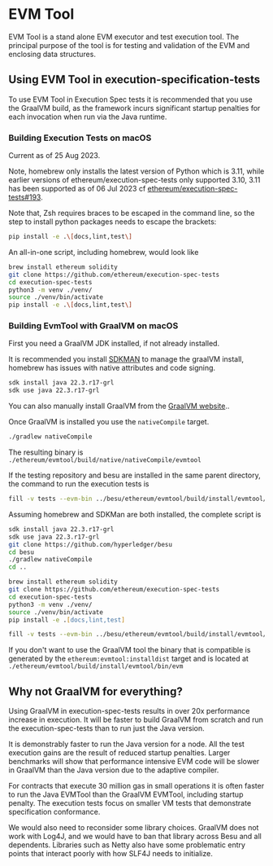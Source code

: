 EVM Tool
========

EVM Tool is a stand alone EVM executor and test execution tool. The
principal purpose of the tool is for testing and validation of the EVM
and enclosing data structures.

Using EVM Tool in execution-specification-tests
-----------------------------------------------

To use EVM Tool in Execution Spec tests it is recommended that you use
the GraalVM build, as the framework incurs significant startup penalties
for each invocation when run via the Java runtime.

### Building Execution Tests on macOS

Current as of 25 Aug 2023.

Note, homebrew only installs the latest version of Python which is 3.11,
while earlier versions of ethereum/execution-spec-tests only supported
3.10, 3.11 has been supported as of 06 Jul 2023 cf
[ethereum/execution-spec-tests#193](https://github.com/ethereum/execution-spec-tests/pull/193).

Note that, Zsh requires braces to be escaped in the command line, so the
step to install python packages needs to escape the brackets:

```zsh
pip install -e .\[docs,lint,test\]
```

An all-in-one script, including homebrew, would look like

```zsh
brew install ethereum solidity
git clone https://github.com/ethereum/execution-spec-tests
cd execution-spec-tests
python3 -m venv ./venv/
source ./venv/bin/activate
pip install -e .\[docs,lint,test\]
```

### Building EvmTool with GraalVM on macOS

First you need a GraalVM JDK installed, if not already installed.

It is recommended you install [SDKMAN](https://sdkman.io/install) to
manage the graalVM install, homebrew has issues with native attributes
and code signing.

```zsh
sdk install java 22.3.r17-grl 
sdk use java 22.3.r17-grl
```

You can also manually install GraalVM from
the [GraalVM website](https://www.graalvm.org/downloads)..

Once GraalVM is installed you use the `nativeCompile` target.

```zsh
./gradlew nativeCompile 
```

The resulting binary
is `./ethereum/evmtool/build/native/nativeCompile/evmtool`

If the testing repository and besu are installed in the same parent
directory, the command to run the execution tests is

```zsh
fill -v tests --evm-bin ../besu/ethereum/evmtool/build/install/evmtool/bin/evm 
```

Assuming homebrew and SDKMan are both installed, the complete script is

```zsh
sdk install java 22.3.r17-grl 
sdk use java 22.3.r17-grl
git clone https://github.com/hyperledger/besu
cd besu
./gradlew nativeCompile
cd ..

brew install ethereum solidity
git clone https://github.com/ethereum/execution-spec-tests
cd execution-spec-tests
python3 -m venv ./venv/
source ./venv/bin/activate
pip install -e .[docs,lint,test]

fill -v tests --evm-bin ../besu/ethereum/evmtool/build/install/evmtool/bin/evm
```

If you don't want to use the GraalVM tool the binary that is compatible
is generated by the `ethereum:evmtool:installdist` target and is located
at `./ethereum/evmtool/build/install/evmtool/bin/evm`

Why not GraalVM for everything?
-------------------------------

Using GraalVM in execution-spec-tests results in over 20x performance
increase in execution. It will be faster to build GraalVM from scratch
and run the execution-spec-tests than to run just the Java version.

It is demonstrably faster to run the Java version for a node.
All the test execution gains are the result of reduced startup
penalties. Larger benchmarks will show that performance intensive EVM
code will be slower in GraalVM than the Java version due to the adaptive
compiler.

For contracts that execute 30 million gas in small operations it is
often faster to run the Java EVMTool than the GraalVM EVMTool, including
startup penalty. The execution tests focus on smaller VM tests that
demonstrate specification conformance.

We would also need to reconsider some library choices. GraalVM does not
work with Log4J, and we would have to ban that library across Besu and
all dependents. Libraries such as Netty also have some problematic entry
points that interact poorly with how SLF4J needs to initialize.

